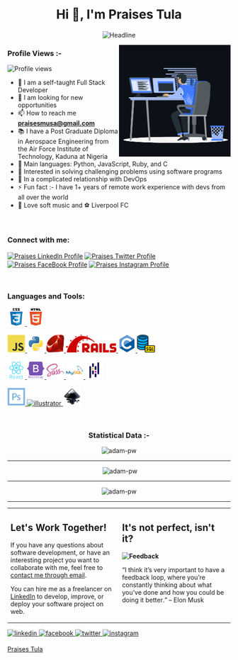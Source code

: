 <h1 align="center">Hi 👋, I'm Praises Tula</h1>
<p align="center">
  <img align="center" src="https://readme-typing-svg.herokuapp.com/?lines=Hi+there+I'm+Praises+%F0%9F%91%8B;Full+Stack+Web+Developer;Looking+For+New+Opportunities;Problem+Solver;Freelancer;Open-Source+Enthusiast;Always+Learning+New+Things" alt="Headline">
</p>
<span><img align="right" src="assets/coding_animation_.gif" alt="Praises Tula Coding" width="50%" /></span>
<p align="right"> <h3>Profile Views :-</h3>
 <img align="left" src="https://gpvc.arturio.dev/praisespjmt" alt="Profile views" align='left'/> <a href="https://github.com/PraisesPJMT/PraisesPJMT"> </a> 
<br/> 
  </p>
<p>

- 🌱 I am a self-taught Full Stack Developer
- 🌟 I am looking for new opportunities
- 📫 How to reach me <a href="mailto:praisesmusa@gmail.com">**praisesmusa@gmail.com**</a>
- 📚 I have a Post Graduate Diploma in Aerospace Engineering from the Air Force Institute of Technology, Kaduna at Nigeria
- 🌟 Main languages: Python, JavaScript, Ruby, and C
- 🚩 Interested in solving challenging problems using software programs
- 💖 In a complicated relationship with DevOps
- ⚡ Fun fact :- I have 1+ years of remote work experience with devs
    from all over the world
- 🎵 Love soft music and :soccer: Liverpool FC

<br>
</p>

<h3 align="left">Connect with me:</h3>
<p align="left">
  <a href="https://www.linkedin.com/in/praises-tula-9233aa76" target="blank"><img align="center"
      src="https://raw.githubusercontent.com/rahuldkjain/github-profile-readme-generator/master/src/images/icons/Social/linked-in-alt.svg"
      alt="Praises LinkedIn Profile" height="30" width="40" /></a>
<a href="https://twitter.com/PraisesPJMT" target="blank"><img align="center"
      src="https://raw.githubusercontent.com/rahuldkjain/github-profile-readme-generator/master/src/images/icons/Social/twitter.svg"
      alt="Praises Twitter Profile" height="30" width="40" /></a>
  <a href="https://web.facebook.com/praises.musa" target="blank"><img align="center"
      src="https://raw.githubusercontent.com/rahuldkjain/github-profile-readme-generator/master/src/images/icons/Social/facebook.svg"
      alt="Praises FaceBook Profile" height="30" width="40" /></a>
  <a href="https://www.instagram.com/praisespjmt/" target="blank"><img align="center"
      src="https://raw.githubusercontent.com/rahuldkjain/github-profile-readme-generator/master/src/images/icons/Social/instagram.svg"
      alt="Praises Instagram Profile" height="30" width="40" /></a>
</p>

<br>

<h3 align="left">Languages and Tools:</h3>
<p align="left">
<a href="https://www.w3schools.com/css/" target="_blank"
    rel="noreferrer"> <img
      src="https://raw.githubusercontent.com/devicons/devicon/master/icons/css3/css3-original-wordmark.svg" alt="css3"
      width="40" height="40" /> </a> 
<a href="https://www.w3.org/html/" target="_blank" rel="noreferrer"> <img
      src="https://raw.githubusercontent.com/devicons/devicon/master/icons/html5/html5-original-wordmark.svg"
      alt="html5" width="40" height="40" /> </a><br /><br />
<a href="https://developer.mozilla.org/en-US/docs/Web/JavaScript" target="_blank"
    rel="noreferrer"> <img
      src="https://raw.githubusercontent.com/devicons/devicon/master/icons/javascript/javascript-original.svg"
      alt="javascript" width="40" height="40" /> </a>
<a href="https://www.python.org" target="_blank" rel="noreferrer"> <img
      src="https://raw.githubusercontent.com/devicons/devicon/master/icons/python/python-original.svg" alt="python"
      width="40" height="40" /> </a>
<a href="https://www.ruby-lang.org/en/" target="_blank" rel="noreferrer"> <img
      src="assets/ruby.svg" alt="Ruby" width="40"
      height="40" /> </a>
<a href="https://rubyonrails.org/" target="_blank" rel="noreferrer"> <img
      src="assets/rails.svg" alt="Ruby"
      height="40" /> </a>
<a href="https://www.cprogramming.com/" target="_blank"
    rel="noreferrer"> <img src="https://raw.githubusercontent.com/devicons/devicon/master/icons/c/c-original.svg"
      alt="c" width="40" height="40" /> </a>
<a href="https://rubyonrails.org/" target="_blank" rel="noreferrer"> <img
      src="assets/database.png" alt="SQL"
      height="40" /> </a><br /><br />
<a href="https://reactjs.org/" target="_blank" rel="noreferrer"> <img
      src="https://raw.githubusercontent.com/devicons/devicon/master/icons/react/react-original-wordmark.svg"
      alt="react" width="40" height="40" /> </a>
<a href="https://getbootstrap.com" target="_blank" rel="noreferrer">
    <img src="https://raw.githubusercontent.com/devicons/devicon/master/icons/bootstrap/bootstrap-plain-wordmark.svg"
      alt="bootstrap" width="40" height="40" /> </a>
<a href="https://sass-lang.com" target="_blank" rel="noreferrer"> <img
      src="https://raw.githubusercontent.com/devicons/devicon/master/icons/sass/sass-original.svg" alt="sass" width="40"
      height="40" /> </a>
<!--<a href="https://www.java.com" target="_blank" rel="noreferrer"> <img
      src="https://raw.githubusercontent.com/devicons/devicon/master/icons/java/java-original.svg" alt="java" width="40"
      height="40" /> </a>  
<a href="https://kotlinlang.org" target="_blank" rel="noreferrer">
    <img src="https://www.vectorlogo.zone/logos/kotlinlang/kotlinlang-icon.svg" alt="kotlin" width="40" height="40" />
  </a>--> 
<a href="https://www.mysql.com/" target="_blank" rel="noreferrer"> <img
      src="https://raw.githubusercontent.com/devicons/devicon/master/icons/mysql/mysql-original-wordmark.svg"
      alt="mysql" width="40" height="40" /> </a> 
<!--<a href="https://nodejs.org" target="_blank" rel="noreferrer"> <img
      src="https://raw.githubusercontent.com/devicons/devicon/master/icons/nodejs/nodejs-original-wordmark.svg"
      alt="nodejs" width="40" height="40" /> </a>--> 
<a href="https://pandas.pydata.org/" target="_blank" rel="noreferrer">
    <img
      src="https://raw.githubusercontent.com/devicons/devicon/2ae2a900d2f041da66e950e4d48052658d850630/icons/pandas/pandas-original.svg"
      alt="pandas" width="40" height="40" /> </a><br /><br /> 
<a href="https://www.photoshop.com/en" target="_blank"
    rel="noreferrer"> <img
      src="https://raw.githubusercontent.com/devicons/devicon/master/icons/photoshop/photoshop-line.svg" alt="photoshop"
      width="40" height="40" /> </a>
<a href="https://www.adobe.com/in/products/illustrator.html"
    target="_blank" rel="noreferrer"> <img
      src="https://www.vectorlogo.zone/logos/adobe_illustrator/adobe_illustrator-icon.svg" alt="illustrator" width="40"
      height="40" /> </a>
<a href="https://inkscape.org/"
    target="_blank" rel="noreferrer"> <img
      src="assets/R.png" alt="Inkscape" width="40"
      height="40" /> </a> 
</p>

<br>
<h3 align="center">Statistical Data :-</h3>
<p align="center"><img
    src="https://github-readme-stats.vercel.app/api/top-langs?username=praisespjmt&show_icons=true&locale=en&bg_color=0d1117&text_color=ffffff&layout=compact"
    alt="adam-pw" 
    bg_color=#808080/></p>

<hr />

<p align="center">&nbsp;<img  src="https://github-readme-stats.vercel.app/api?username=praisespjmt&show_icons=true&locale=en&bg_color=0d1117&text_color=ffffff&repo=convoychat"
    alt="adam-pw" /></p>

<hr />

<p align="center"><img src="https://github-readme-streak-stats.herokuapp.com/?user=praisespjmt&theme=dark&background=0d1117&date_format=M%20j%5B%2C%20Y%5D" alt="adam-pw" /></p>
<hr />
<table style="border: none">
  <tr>
  <td width="50%" valign="top">

## Let's Work Together!

If you have any questions about software development, or have an interesting project you want to collaborate with me, feel free to <a href="mailto:praisesmusa@gmail.com">contact me through email</a>.

You can hire me as a freelancer on <a href="https://www.linkedin.com/in/praises-tula-9233aa76">LinkedIn</a> to develop, improve, or deploy your software project on web.

  </td>
  <td width="50%" valign="top">

## It's not perfect, isn't it?

**<img alt="Feedback" src="https://img.shields.io/badge/Ask%20me-anything-1abc9c.svg">**

“I think it’s very important to have a feedback loop, where you’re constantly thinking about what you’ve done and how you could be doing it better.”
– Elon Musk

  </td>
  </tr>
</table>

<p align="left"> 
<a href="https://www.linkedin.com/in/praises-tula-9233aa76" target="_blank">
<img src=https://img.shields.io/badge/linkedin-%2300acee.svg?color=405DE6&style=for-the-badge&logo=linkedin&logoColor=white alt=linkedin style="margin-bottom: 5px;" />
</a>
<a href="https://web.facebook.com/praises.musa" target="_blank">
<img src=https://img.shields.io/badge/facebook-%2300acee.svg?color=405DE6&style=for-the-badge&logo=facebook&logoColor=white alt=facebook style="margin-bottom: 5px;" />
</a>
<a href="https://twitter.com/PraisesPJMT" target="_blank">
<img src=https://img.shields.io/badge/twitter-%2300acee.svg?color=1DA1F2&style=for-the-badge&logo=twitter&logoColor=white alt=twitter style="margin-bottom: 5px;" />
</a>
<a href="https://www.instagram.com/praisespjmt/" target="_blank">
<img src=https://img.shields.io/badge/instagram-%ff5851db.svg?color=C13584&style=for-the-badge&logo=instagram&logoColor=white alt=instagram style="margin-bottom: 5px;" />
</a></p>

[Praises Tula](https://github.com/PraisesPJMT)
